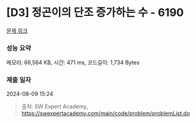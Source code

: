 # [D3] 정곤이의 단조 증가하는 수 - 6190 

[문제 링크](https://swexpertacademy.com/main/code/problem/problemDetail.do?contestProbId=AWcPjEuKAFgDFAU4) 

### 성능 요약

메모리: 66,564 KB, 시간: 471 ms, 코드길이: 1,734 Bytes

### 제출 일자

2024-08-09 15:24



> 출처: SW Expert Academy, https://swexpertacademy.com/main/code/problem/problemList.do